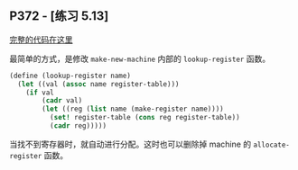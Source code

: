 ## P372 - [练习 5.13]

[完整的代码在这里](./exercise_5_13.scm)

最简单的方式，是修改 `make-new-machine` 内部的 `lookup-register` 函数。

``` Scheme
(define (lookup-register name)
  (let ((val (assoc name register-table)))
    (if val
        (cadr val)
        (let ((reg (list name (make-register name))))
          (set! register-table (cons reg register-table))
          (cadr reg)))))
```

当找不到寄存器时，就自动进行分配。这时也可以删除掉 machine 的 `allocate-register` 函数。
